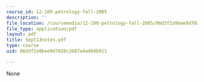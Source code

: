 ```yaml
---
course_id: 12-109-petrology-fall-2005
description: ''
file_location: /coursemedia/12-109-petrology-fall-2005/06d3f2a9bee9d7028c2607a4adb9b011_Sept13notes.pdf
file_type: application/pdf
layout: pdf
title: Sept13notes.pdf
type: course
uid: 06d3f2a9bee9d7028c2607a4adb9b011

---
```

None